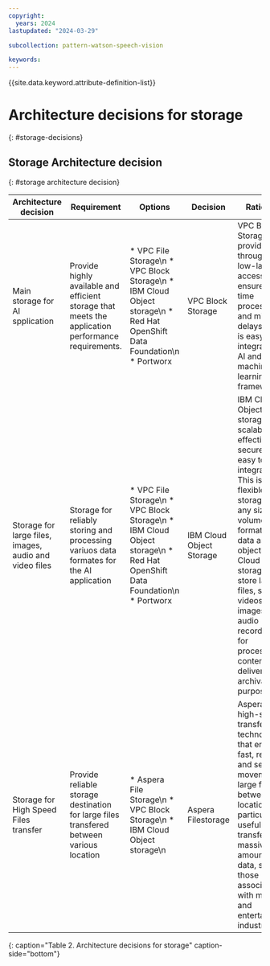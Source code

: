 ```yaml
---
copyright:
  years: 2024
lastupdated: "2024-03-29"

subcollection: pattern-watson-speech-vision

keywords:
---
```

{{site.data.keyword.attribute-definition-list}}

# Architecture decisions for storage

{: #storage-decisions}

## Storage Architecture decision

{: #storage architecture decision}

| Architecture decision                                                           | Requirement                                  | Options     | Decision    | Rationale                                                                                                  |
| ------------------------------------------------------------------------------- | -------------------------------------------- | ----------- | ----------- | ---------------------------------------------------------------------------------------------------------- |
| Main storage for AI spplication | Provide highly available and efficient storage that meets the application performance requirements. | * VPC File Storage\n * VPC Block Storage\n * IBM Cloud Object storage\n * Red Hat OpenShift Data Foundation\n * Portworx | VPC Block Storage | VPC Block Storage provides high throughput, low-latency access to ensure real-time processing and minimize delays. This is easy to integrate with AI and machine learning (ML) frameworks. |
| Storage for large files, images, audio and video files | Storage for reliably storing and processing variuos data formates for the AI application | * VPC File Storage\n * VPC Block Storage\n * IBM Cloud Object storage\n * Red Hat OpenShift Data Foundation\n * Portworx | IBM Cloud Object Storage | IBM Cloud Object storage is a scalable, cost effective, secure and easy to integrate. This is flexible to storage the any size, volume or formate of data as objects. IBM Cloud Object storage can store large files, such as videos, images, and audio recordings, for processing, content delivery or archival purposes.|
|Storage for High Speed Files transfer|Provide reliable storage destination for large files transfered between various location |* Aspera File Storage\n * VPC Block Storage\n * IBM Cloud Object storage\n| Aspera Filestorage | Aspera is a high-speed transfer technology that enables fast, reliable, and secure movement of large files between locations. It's particularly useful for transferring massive amounts of data, such as those associated with media and entertainment industries.|
{: caption="Table 2. Architecture decisions for storage" caption-side="bottom"} 
